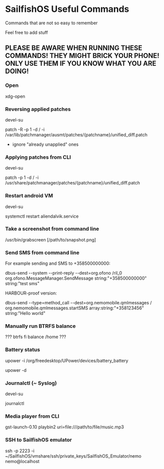 SailfishOS Useful Commands
==========================

Commands that are not so easy to remember

Feel free to add stuff

## PLEASE BE AWARE WHEN RUNNING THESE COMMANDS! THEY MIGHT BRICK YOUR PHONE! ONLY USE THEM IF YOU KNOW WHAT YOU ARE DOING!

### Open
xdg-open

### Reversing applied patches
devel-su

patch -R -p 1 -d / -i /var/lib/patchmanager/ausmt/patches/{patchname}/unified_diff.patch
- ignore "already unapplied" ones

### Applying patches from CLI
devel-su  

patch -p 1 -d / -i /usr/share/patchmanager/patches/{patchname}/unified_diff.patch  
 
### Restart android VM
devel-su

systemctl restart aliendalvik.service

### Take a screenshot from command line
/usr/bin/grabscreen [/path/to/snapshot.png]

### Send SMS from command line
For example sending and SMS to +358500000000:

dbus-send --system --print-reply --dest=org.ofono /ril_0 org.ofono.MessageManager.SendMessage string:"+358500000000" string:"test sms" 

HARBOUR-proof version: 

dbus-send --type=method_call --dest=org.nemomobile.qmlmessages / org.nemomobile.qmlmessages.startSMS array:string:"+358123456" string:"Hello world" 

### Manually run BTRFS balance
??? btrfs fi balance /home ??? 

### Battery status
upower -i /org/freedesktop/UPower/devices/battery_battery

upower -d

### Journalctl (~ Syslog)
devel-su 

journalctl

### Media player from CLI
gst-launch-0.10 playbin2 uri=file:///path/to/file/music.mp3

### SSH to SailfishOS emulator
ssh -p 2223 -i ~/SailfishOS/vmshare/ssh/private_keys/SailfishOS_Emulator/nemo nemo@localhost
